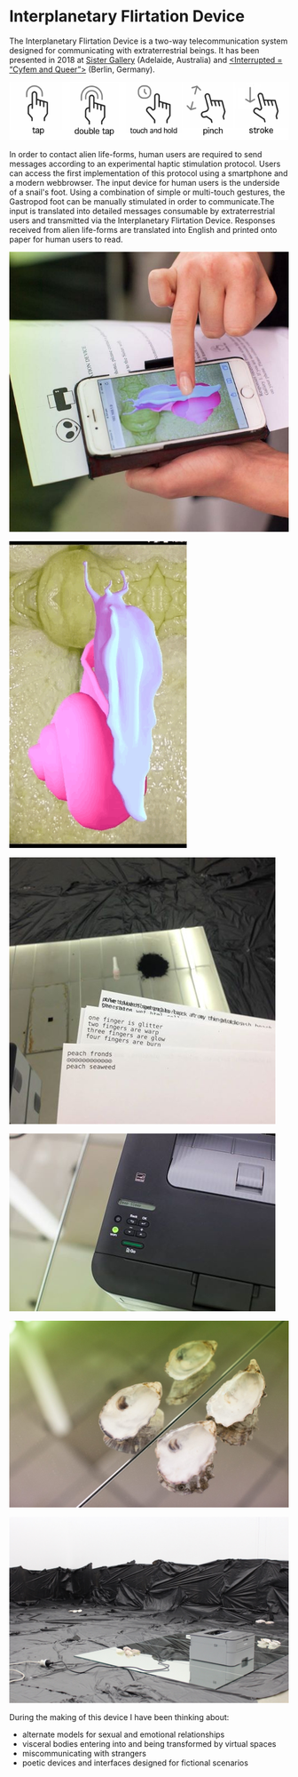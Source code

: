 
# Interplanetary Flirtation Device

The Interplanetary Flirtation Device is a two-way telecommunication system designed for
communicating with extraterrestrial beings. It has been presented in 2018 at [Sister Gallery](https://www.sistergallery.com.au/) (Adelaide, Australia) and [<Interrupted = “Cyfem and
Queer”>](http://interrupted.creamcake.de/) (Berlin, Germany).

![gestures to touch a phone](/images/gestures.png)

In order to contact alien life-forms, human users are required to send messages according to an
experimental haptic stimulation protocol. Users can access the first implementation of this
protocol using a smartphone and a modern webbrowser. The input device for human users is the
underside of a snail's foot. Using a combination of simple or multi-touch gestures, the
Gastropod foot can be manually stimulated in order to communicate.The input is translated into
detailed messages consumable by extraterrestrial users and transmitted via the Interplanetary
Flirtation Device. Responses received from alien life-forms are translated into English and
printed onto paper for human users to read.

![hand using phone touchscreen with animation of snail](/images/image1.jpg)

![animated wiggling snail](/images/snail-small.gif)

![responses printed from aliens](/images/image4.jpg)

![printer in deep sleep](/images/image3.jpg)

![shells lying on a mirror on the floor](/images/image2.jpg)

![installation shot of printer on floor covered in  black plastic](/images/image5.JPG)

During the making of this device I have been thinking about:

- alternate models for sexual and emotional relationships
- visceral bodies entering into and being transformed by virtual spaces
- miscommunicating with strangers
- poetic devices and interfaces designed for fictional scenarios